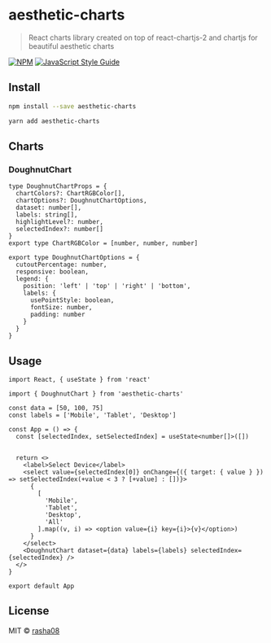 # aesthetic-charts

> React charts library created on top of react-chartjs-2 and chartjs for beautiful aesthetic charts

[![NPM](https://img.shields.io/npm/v/aesthetic-charts.svg)](https://www.npmjs.com/package/aesthetic-charts) [![JavaScript Style Guide](https://img.shields.io/badge/code_style-standard-brightgreen.svg)](https://standardjs.com)

## Install

```bash
npm install --save aesthetic-charts
```

```bash
yarn add aesthetic-charts
```

## Charts

### DoughnutChart

```tsx
type DoughnutChartProps = {
  chartColors?: ChartRGBColor[],
  chartOptions?: DoughnutChartOptions,
  dataset: number[],
  labels: string[],
  highlightLevel?: number,
  selectedIndex?: number[]
}
export type ChartRGBColor = [number, number, number]

export type DoughnutChartOptions = {
  cutoutPercentage: number,
  responsive: boolean,
  legend: {
    position: 'left' | 'top' | 'right' | 'bottom',
    labels: {
      usePointStyle: boolean,
      fontSize: number,
      padding: number
    }
  }
}

```


## Usage

```tsx
import React, { useState } from 'react'

import { DoughnutChart } from 'aesthetic-charts'

const data = [50, 100, 75]
const labels = ['Mobile', 'Tablet', 'Desktop']

const App = () => {
  const [selectedIndex, setSelectedIndex] = useState<number[]>([])


  return <>
    <label>Select Device</label>
    <select value={selectedIndex[0]} onChange={({ target: { value } }) => setSelectedIndex(+value < 3 ? [+value] : [])}>
      {
        [
          'Mobile',
          'Tablet',
          'Desktop',
          'All'
        ].map((v, i) => <option value={i} key={i}>{v}</option>)
      }
    </select>
    <DoughnutChart dataset={data} labels={labels} selectedIndex={selectedIndex} />
  </>
}

export default App

```

## License

MIT © [rasha08](https://github.com/rasha08)
